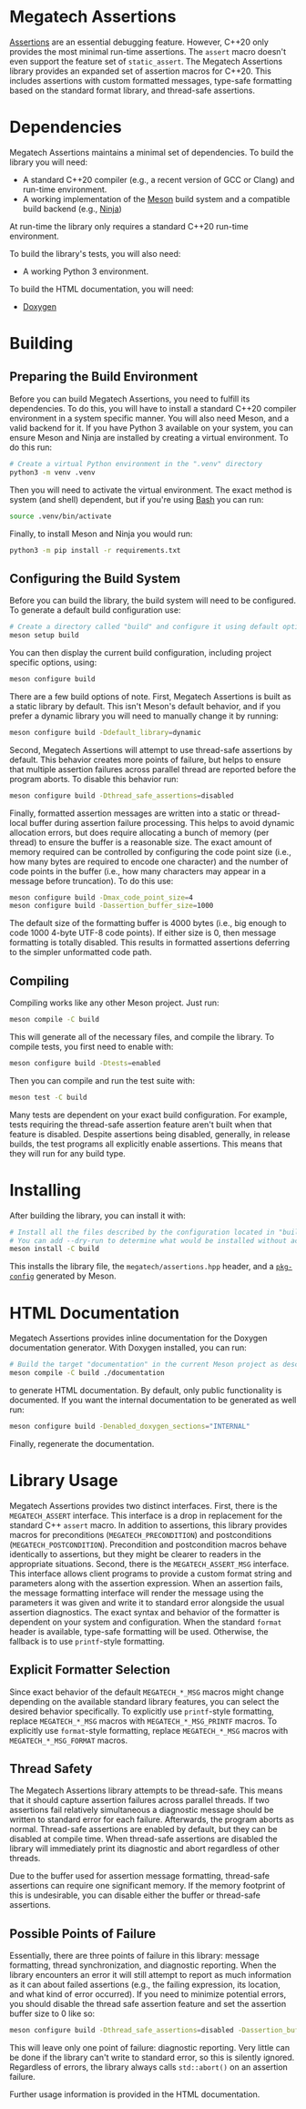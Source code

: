 # Megatech Assertions

[Assertions](https://en.wikipedia.org/wiki/Assertion_(software_development)) are an essential debugging feature.
However, C++20 only provides the most minimal run-time assertions. The `assert` macro doesn't even support the
feature set of `static_assert`. The Megatech Assertions library provides an expanded set of assertion macros for C++20.
This includes assertions with custom formatted messages, type-safe formatting based on the standard format library,
and thread-safe assertions.

# Dependencies

Megatech Assertions maintains a minimal set of dependencies. To build the library you will need:

- A standard C++20 compiler (e.g., a recent version of GCC or Clang) and run-time environment.
- A working implementation of the [Meson](https://mesonbuild.com/) build system and a compatible build backend (e.g.,
  [Ninja](https://ninja-build.org/))

At run-time the library only requires a standard C++20 run-time environment.

To build the library's tests, you will also need:

- A working Python 3 environment.

To build the HTML documentation, you will need:

- [Doxygen](https://doxygen.nl)

# Building

## Preparing the Build Environment

Before you can build Megatech Assertions, you need to fulfill its dependencies. To do this, you will have to install
a standard C++20 compiler environment in a system specific manner. You will also need Meson, and a valid backend for
it. If you have Python 3 available on your system, you can ensure Meson and Ninja are installed by creating a virtual
environment. To do this run:

```sh
# Create a virtual Python environment in the ".venv" directory
python3 -m venv .venv
```

Then you will need to activate the virtual environment. The exact method is system (and shell) dependent, but if
you're using [Bash](https://www.gnu.org/software/bash/) you can run:

```sh
source .venv/bin/activate
```

Finally, to install Meson and Ninja you would run:

```sh
python3 -m pip install -r requirements.txt
```

## Configuring the Build System

Before you can build the library, the build system will need to be configured. To generate a default build
configuration use:

```sh
# Create a directory called "build" and configure it using default options.
meson setup build
```

You can then display the current build configuration, including project specific options, using:

```sh
meson configure build
```

There are a few build options of note. First, Megatech Assertions is built as a static library by default. This isn't
Meson's default behavior, and if you prefer a dynamic library you will need to manually change it by running:

```sh
meson configure build -Ddefault_library=dynamic
```

Second, Megatech Assertions will attempt to use thread-safe assertions by default. This behavior creates more points
of failure, but helps to ensure that multiple assertion failures across parallel thread are reported before the
program aborts. To disable this behavior run:

```sh
meson configure build -Dthread_safe_assertions=disabled
```

Finally, formatted assertion messages are written into a static or thread-local buffer during assertion failure
processing. This helps to avoid dynamic allocation errors, but does require allocating a bunch of memory (per thread)
to ensure the buffer is a reasonable size. The exact amount of memory required can be controlled by configuring
the code point size (i.e., how many bytes are required to encode one character) and the number of code points in the
buffer (i.e., how many characters may appear in a message before truncation). To do this use:

```sh
meson configure build -Dmax_code_point_size=4
meson configure build -Dassertion_buffer_size=1000
```

The default size of the formatting buffer is 4000 bytes (i.e., big enough to code 1000 4-byte UTF-8 code points). If
either size is 0, then message formatting is totally disabled. This results in formatted assertions deferring to the
simpler unformatted code path.

## Compiling

Compiling works like any other Meson project. Just run:

```sh
meson compile -C build
```

This will generate all of the necessary files, and compile the library. To compile tests, you first need to enable
with:

```sh
meson configure build -Dtests=enabled
```

Then you can compile and run the test suite with:

```sh
meson test -C build
```

Many tests are dependent on your exact build configuration. For example, tests requiring the thread-safe assertion
feature aren't built when that feature is disabled. Despite assertions being disabled, generally, in release builds,
the test programs all explicitly enable assertions. This means that they will run for any build type.

# Installing

After building the library, you can install it with:

```sh
# Install all the files described by the configuration located in "build".
# You can add --dry-run to determine what would be installed without actually performing the installation.
meson install -C build
```

This installs the library file, the `megatech/assertions.hpp` header, and a
[`pkg-config`](https://www.freedesktop.org/wiki/Software/pkg-config/) generated by Meson.

# HTML Documentation

Megatech Assertions provides inline documentation for the Doxygen documentation generator. With Doxygen installed,
you can run:

```sh
# Build the target "documentation" in the current Meson project as described in the "build" directory.
meson compile -C build ./documentation
```

to generate HTML documentation. By default, only public functionality is documented. If you want the internal
documentation to be generated as well run:

```sh
meson configure build -Denabled_doxygen_sections="INTERNAL"
```

Finally, regenerate the documentation.

# Library Usage

Megatech Assertions provides two distinct interfaces. First, there is the `MEGATECH_ASSERT` interface. This interface
is a drop in replacement for the standard C++ `assert` macro. In addition to assertions, this library provides macros
for preconditions (`MEGATECH_PRECONDITION`) and postconditions (`MEGATECH_POSTCONDITION`). Precondition and
postcondition macros behave identically to assertions, but they might be clearer to readers in the appropriate
situations. Second, there is the `MEGATECH_ASSERT_MSG` interface. This interface allows client programs to provide a
custom format string and parameters along with the assertion expression. When an assertion fails, the message
formatting interface will render the message using the parameters it was given and write it to standard error
alongside the usual assertion diagnostics. The exact syntax and behavior of the formatter is dependent on your system
and configuration. When the standard `format` header is available, type-safe formatting will be used. Otherwise, the
fallback is to use `printf`-style formatting.

## Explicit Formatter Selection

Since exact behavior of the default `MEGATECH_*_MSG` macros might change depending on the available standard library
features, you can select the desired behavior specifically. To explicitly use `printf`-style formatting, replace
`MEGATECH_*_MSG` macros with `MEGATECH_*_MSG_PRINTF` macros. To explicitly use `format`-style formatting, replace
`MEGATECH_*_MSG` macros with `MEGATECH_*_MSG_FORMAT` macros.

## Thread Safety

The Megatech Assertions library attempts to be thread-safe. This means that it should capture assertion failures
across parallel threads. If two assertions fail relatively simultaneous a diagnostic message should be written to
standard error for each failure. Afterwards, the program aborts as normal. Thread-safe assertions are enabled by
default, but they can be disabled at compile time. When thread-safe assertions are disabled the library will
immediately print its diagnostic and abort regardless of other threads.

Due to the buffer used for assertion message formatting, thread-safe assertions can require one significant memory.
If the memory footprint of this is undesirable, you can disable either the buffer or thread-safe assertions.

## Possible Points of Failure

Essentially, there are three points of failure in this library: message formatting, thread synchronization, and
diagnostic reporting. When the library encounters an error it will still attempt to report as much information as it
can about failed assertions (e.g., the failing expression, its location, and what kind of error occurred). If you need
to minimize potential errors, you should disable the thread safe assertion feature and set the assertion buffer size
to 0 like so:

```sh
meson configure build -Dthread_safe_assertions=disabled -Dassertion_buffer_size=0
```

This will leave only one point of failure: diagnostic reporting. Very little can be done if the library can't write
to standard error, so this is silently ignored. Regardless of errors, the library always calls `std::abort()` on an
assertion failure.

Further usage information is provided in the HTML documentation.
